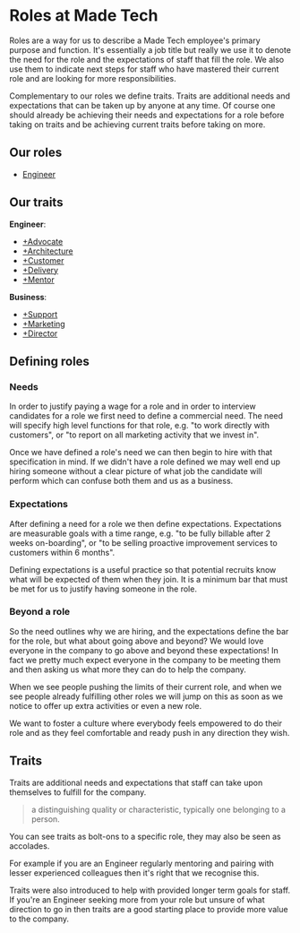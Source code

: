 # Roles at Made Tech

Roles are a way for us to describe a Made Tech employee's primary purpose and
function. It's essentially a job title but really we use it to denote the need
for the role and the expectations of staff that fill the role. We also use them
to indicate next steps for staff who have mastered their current role and are
looking for more responsibilities.

Complementary to our roles we define traits. Traits are additional needs and
expectations that can be taken up by anyone at any time. Of course one should
already be achieving their needs and expectations for a role before taking on
traits and be achieving current traits before taking on more.

## Our roles

* [Engineer](engineer.md#engineer)

## Our traits

**Engineer**:

* [+Advocate](engineer.md#advocate)
* [+Architecture](engineer.md#architecture)
* [+Customer](engineer.md#customer)
* [+Delivery](engineer.md#delivery)
* [+Mentor](engineer.md#mentor)

**Business**:

* [+Support](business.md#support)
* [+Marketing](business.md#marketing)
* [+Director](business.md#director)

## Defining roles

### Needs

In order to justify paying a wage for a role and in order to interview
candidates for a role we first need to define a commercial need. The need will
specify high level functions for that role, e.g. "to work directly with customers",
or "to report on all marketing activity that we invest in".

Once we have defined a role's need we can then begin to hire with that
specification in mind. If we didn't have a role defined we may well end up
hiring someone without a clear picture of what job the candidate will perform
which can confuse both them and us as a business.

### Expectations

After defining a need for a role we then define expectations. Expectations are
measurable goals with a time range, e.g. "to be fully billable after 2 weeks
on-boarding", or "to be selling proactive improvement services to customers
within 6 months".

Defining expectations is a useful practice so that potential recruits know what
will be expected of them when they join. It is a minimum bar that must be met
for us to justify having someone in the role.

### Beyond a role

So the need outlines why we are hiring, and the expectations define the bar for
the role, but what about going above and beyond? We would love everyone in the
company to go above and beyond these expectations! In fact we pretty much expect
everyone in the company to be meeting them and then asking us what more they can
do to help the company.

When we see people pushing the limits of their current role, and when we see
people already fulfilling other roles we will jump on this as soon as we notice
to offer up extra activities or even a new role.

We want to foster a culture where everybody feels empowered to do their role and
as they feel comfortable and ready push in any direction they wish.

## Traits

Traits are additional needs and expectations that staff can take upon themselves
to fulfill for the company.

> a distinguishing quality or characteristic, typically one belonging to a person.

You can see traits as bolt-ons to a specific role, they may also be seen as
accolades.

For example if you are an Engineer regularly mentoring and pairing
with lesser experienced colleagues then it's right that we recognise this.

Traits were also introduced to help with provided longer term goals for staff.
If you're an Engineer seeking more from your role but unsure of what direction
to go in then traits are a good starting place to provide more value to the
company.
